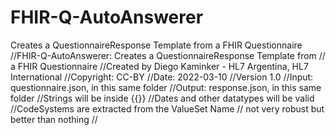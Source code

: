 # FHIR-Q-AutoAnswerer
Creates a QuestionnaireResponse Template from a FHIR Questionnaire
//FHIR-Q-AutoAnswerer: Creates a QuestionnaireResponse Template from
//                     a FHIR Questionnaire
//Created by Diego Kaminker - HL7 Argentina, HL7 International
//Copyright: CC-BY
//Date: 2022-03-10
//Version 1.0
//Input: questionnaire.json, in this same folder
//Output: response.json, in this same folder
//Strings will be inside {{}}
//Dates and other datatypes will be valid
//CodeSystems are extracted from the ValueSet Name
//            not very robust but better than nothing
//
